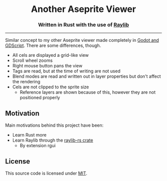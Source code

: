 <div style="text-align: center">
<h1>Another Aseprite Viewer</h1>
<h3>Written in Rust with the use of <a href="http://raylib.com/" rel="noreferrer noopener" target="_blank">Raylib</a></h3>
</div>

---

Similar concept to my other Aseprite viewer made completely in
[Godot and GDScript](https://github.com/xubiod/aseprite-file-viewer). There are
some differences, though.
- All cels are displayed a grid-like view
- Scroll wheel zooms
- Right mouse button pans the view
- Tags are read, but at the time of writing are not used
- Blend modes are read and written out in layer properties but don't affect the rendering
- Cels are not clipped to the sprite size
  - Reference layers are shown because of this, however they are not positioned properly

## Motivation

Main motivations behind this project have been:
- Learn Rust more
- Learn Raylib through the [raylib-rs crate](https://crates.io/crates/raylib)
  - By extension rgui

## License

This source code is licensed under [MIT](LICENSE).